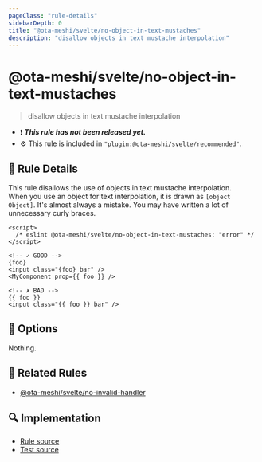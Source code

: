 ```yaml
---
pageClass: "rule-details"
sidebarDepth: 0
title: "@ota-meshi/svelte/no-object-in-text-mustaches"
description: "disallow objects in text mustache interpolation"
---
```


# @ota-meshi/svelte/no-object-in-text-mustaches

> disallow objects in text mustache interpolation

- :exclamation: <badge text="This rule has not been released yet." vertical="middle" type="error"> **_This rule has not been released yet._** </badge>
- :gear: This rule is included in `"plugin:@ota-meshi/svelte/recommended"`.

## :book: Rule Details

This rule disallows the use of objects in text mustache interpolation.  
When you use an object for text interpolation, it is drawn as `[object Object]`. It's almost always a mistake. You may have written a lot of unnecessary curly braces.

<eslint-code-block>

<!--eslint-skip-->

```svelte
<script>
  /* eslint @ota-meshi/svelte/no-object-in-text-mustaches: "error" */
</script>

<!-- ✓ GOOD -->
{foo}
<input class="{foo} bar" />
<MyComponent prop={{ foo }} />

<!-- ✗ BAD -->
{{ foo }}
<input class="{{ foo }} bar" />
```

</eslint-code-block>

## :wrench: Options

Nothing.

## :couple: Related Rules

- [@ota-meshi/svelte/no-invalid-handler]

[@ota-meshi/svelte/no-invalid-handler]: ./no-invalid-handler.md

## :mag: Implementation

- [Rule source](https://github.com/ota-meshi/eslint-plugin-svelte/blob/main/src/rules/no-object-in-text-mustaches.ts)
- [Test source](https://github.com/ota-meshi/eslint-plugin-svelte/blob/main/tests/src/rules/no-object-in-text-mustaches.ts)
